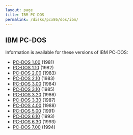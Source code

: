 ```yaml
---
layout: page
title: IBM PC-DOS
permalink: /disks/pcx86/dos/ibm/
---
```


IBM PC-DOS
---

Information is available for these versions of IBM PC-DOS:

* [PC-DOS 1.00](1.00/) (1981)
* [PC-DOS 1.10](1.10/) (1982)
* [PC-DOS 2.00](2.00/) (1983)
* [PC-DOS 2.10](2.10/) (1983)
* [PC-DOS 3.00](3.00/) (1984)
* [PC-DOS 3.10](3.10/) (1985)
* [PC-DOS 3.20](3.20/) (1986)
* [PC-DOS 3.30](3.30/) (1987)
* [PC-DOS 4.00](4.00/) (1988)
* [PC-DOS 5.00](5.00/) (1991)
* [PC-DOS 6.10](6.10/) (1993)
* [PC-DOS 6.30](6.30/) (1993)
* [PC-DOS 7.00](7.00/) (1994)
